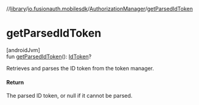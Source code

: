 //[library](../../../index.md)/[io.fusionauth.mobilesdk](../index.md)/[AuthorizationManager](index.md)/[getParsedIdToken](get-parsed-id-token.md)

# getParsedIdToken

[androidJvm]\
fun [getParsedIdToken](get-parsed-id-token.md)(): [IdToken](../-id-token/index.md)?

Retrieves and parses the ID token from the token manager.

#### Return

The parsed ID token, or null if it cannot be parsed.